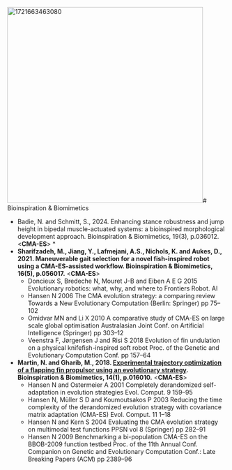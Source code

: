 <img width="449" alt="1721663463080" src="https://github.com/user-attachments/assets/ff84f8be-c0d5-45f6-9d41-9b0a5a98e655"># Bioinspiration & Biomimetics

* Badie, N. and Schmitt, S., 2024. Enhancing stance robustness and jump height in bipedal muscle-actuated systems: a bioinspired morphological development approach. Bioinspiration & Biomimetics, 19(3), p.036012. <**CMA-ES**>
  * 
* **Sharifzadeh, M., Jiang, Y., Lafmejani, A.S., Nichols, K. and Aukes, D., 2021. Maneuverable gait selection for a novel fish-inspired robot using a CMA-ES-assisted workflow. Bioinspiration & Biomimetics, 16(5), p.056017.** <**CMA-ES**>
  * Doncieux S, Bredeche N, Mouret J-B and Eiben A E G 2015 Evolutionary robotics: what, why, and where to Frontiers Robot. AI
  * Hansen N 2006 The CMA evolution strategy: a comparing review Towards a New Evolutionary Computation (Berlin: Springer) pp 75–102
  * Omidvar MN and Li X 2010 A comparative study of CMA-ES on large scale global optimisation Australasian Joint Conf. on Artificial Intelligence (Springer) pp 303–12
  * Veenstra F, Jørgensen J and Risi S 2018 Evolution of fin undulation on a physical knifefish-inspired soft robot Proc. of the Genetic and Evolutionary Computation Conf. pp 157–64
* **Martin, N. and Gharib, M., 2018. [Experimental trajectory optimization of a flapping fin propulsor using an evolutionary strategy](https://iopscience.iop.org/article/10.1088/1748-3190/aaefa5). Bioinspiration & Biomimetics, 14(1), p.016010.** <**CMA-ES**>
  * Hansen N and Ostermeier A 2001 Completely derandomized self-adaptation in evolution strategies Evol. Comput. 9 159–95
  * Hansen N, Müller S D and Koumoutsakos P 2003 Reducing the time complexity of the derandomized evolution strategy with covariance matrix adaptation (CMA-ES) Evol. Comput. 11 1–18
  * Hansen N and Kern S 2004 Evaluating the CMA evolution strategy on multimodal test functions PPSN vol 8 (Springer) pp 282–91
  * Hansen N 2009 Benchmarking a bi-population CMA-ES on the BBOB-2009 function testbed Proc. of the 11th Annual Conf. Companion on Genetic and Evolutionary Computation Conf.: Late Breaking Papers (ACM) pp 2389–96
